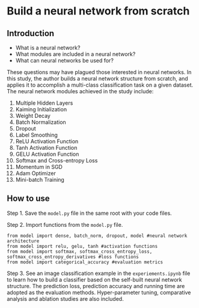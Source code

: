 # Build a neural network from scratch

## Introduction

- What is a neural network?
- What modules are included in a neural network?
- What can neural networks be used for?

These questions may have plagued those interested in neural networks. In this study, the author builds a neural network structure from scratch, and applies it to accomplish a multi-class classification task on a given dataset. The neural network modules achieved in the study include: 
1. Multiple Hidden Layers
2. Kaiming Initialization
3. Weight Decay
4. Batch Normalization
5. Dropout
6. Label Smoothing
7. ReLU Activation Function
8. Tanh Activation Function
9. GELU Activation Function
10. Softmax and Cross-entropy Loss
11. Momentum in SGD
12. Adam Optimizer
13. Mini-batch Training

## How to use

Step 1. Save the `model.py` file in the same root with your code files.

Step 2. Import functions from the `model.py` file.
```
from model import dense, batch_norm, dropout, model #neural network architecture
from model import relu, gelu, tanh #activation functions
from model import softmax, softmax_cross_entropy_loss, softmax_cross_entropy_derivatives #loss functions
from model import categorical_accuracy #evaluation metrics
```

Step 3. See an image classification example in the `experiements.ipynb` file to learn how to build a classifier based on the self-built neural network structure. The prediction loss, prediction accuracy and running time are adopted as the evaluation methods. Hyper-parameter tuning, comparative analysis and ablation studies are also included.

